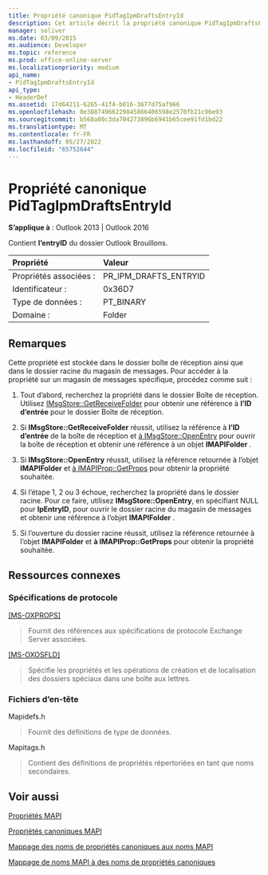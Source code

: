 ```yaml
---
title: Propriété canonique PidTagIpmDraftsEntryId
description: Cet article décrit la propriété canonique PidTagIpmDraftsEntryId, qui contient l’EntryID du dossier Outlook Drafts.
manager: soliver
ms.date: 03/09/2015
ms.audience: Developer
ms.topic: reference
ms.prod: office-online-server
ms.localizationpriority: medium
api_name:
- PidTagIpmDraftsEntryId
api_type:
- HeaderDef
ms.assetid: 17d64211-6265-41f4-b016-3677d75af966
ms.openlocfilehash: 0e38874966229845866406598e2570fb21c96e93
ms.sourcegitcommit: b568a00c3da704273896b6941b65cee91fd1bd22
ms.translationtype: MT
ms.contentlocale: fr-FR
ms.lasthandoff: 05/27/2022
ms.locfileid: "65752644"
---
```

# <a name="pidtagipmdraftsentryid-canonical-property"></a>Propriété canonique PidTagIpmDraftsEntryId

  
  
**S’applique à** : Outlook 2013 | Outlook 2016 
  
Contient **l’entryID** du dossier Outlook Brouillons. 
  
|Propriété |Valeur |
|:-----|:-----|
|Propriétés associées :  <br/> |PR_IPM_DRAFTS_ENTRYID  <br/> |
|Identificateur :  <br/> |0x36D7  <br/> |
|Type de données :  <br/> |PT_BINARY  <br/> |
|Domaine :  <br/> |Folder  <br/> |
   
## <a name="remarks"></a>Remarques

Cette propriété est stockée dans le dossier boîte de réception ainsi que dans le dossier racine du magasin de messages. Pour accéder à la propriété sur un magasin de messages spécifique, procédez comme suit : 
  
1. Tout d’abord, recherchez la propriété dans le dossier Boîte de réception. Utilisez [IMsgStore::GetReceiveFolder](imsgstore-getreceivefolder.md) pour obtenir une référence à **l’ID d’entrée** pour le dossier Boîte de réception. 
    
2. Si **IMsgStore::GetReceiveFolder** réussit, utilisez la référence à **l’ID d’entrée** de la boîte de réception et [à IMsgStore::OpenEntry](imsgstore-openentry.md) pour ouvrir la boîte de réception et obtenir une référence à un objet **IMAPIFolder** . 
    
3. Si **IMsgStore::OpenEntry** réussit, utilisez la référence retournée à l’objet **IMAPIFolder** et [à IMAPIProp::GetProps](imapiprop-getprops.md) pour obtenir la propriété souhaitée. 
    
4. Si l’étape 1, 2 ou 3 échoue, recherchez la propriété dans le dossier racine. Pour ce faire, utilisez **IMsgStore::OpenEntry**, en spécifiant NULL pour **lpEntryID**, pour ouvrir le dossier racine du magasin de messages et obtenir une référence à l’objet **IMAPIFolder** . 
    
5. Si l’ouverture du dossier racine réussit, utilisez la référence retournée à l’objet **IMAPIFolder** et **à IMAPIProp::GetProps** pour obtenir la propriété souhaitée. 
    
## <a name="related-resources"></a>Ressources connexes

### <a name="protocol-specifications"></a>Spécifications de protocole

[[MS-OXPROPS]](https://msdn.microsoft.com/library/f6ab1613-aefe-447d-a49c-18217230b148%28Office.15%29.aspx)
  
> Fournit des références aux spécifications de protocole Exchange Server associées.
    
[[MS-OXOSFLD]](https://msdn.microsoft.com/library/a60e9c16-2ba8-424b-b60c-385a8a2837cb%28Office.15%29.aspx)
  
> Spécifie les propriétés et les opérations de création et de localisation des dossiers spéciaux dans une boîte aux lettres.
    
### <a name="header-files"></a>Fichiers d’en-tête

Mapidefs.h
  
> Fournit des définitions de type de données.
    
Mapitags.h
  
> Contient des définitions de propriétés répertoriées en tant que noms secondaires.
    
## <a name="see-also"></a>Voir aussi



[Propriétés MAPI](mapi-properties.md)
  
[Propriétés canoniques MAPI](mapi-canonical-properties.md)
  
[Mappage des noms de propriétés canoniques aux noms MAPI](mapping-canonical-property-names-to-mapi-names.md)
  
[Mappage de noms MAPI à des noms de propriétés canoniques](mapping-mapi-names-to-canonical-property-names.md)

